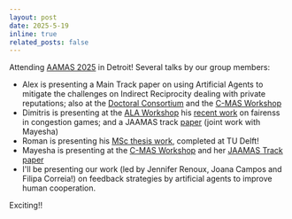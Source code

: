 ```yaml
---
layout: post
date: 2025-5-19
inline: true
related_posts: false
---
```


Attending [AAMAS 2025](https://aamas2025.org) in Detroit! Several talks by our group members:
- Alex is presenting a Main Track paper on using Artificial Agents to mitigate the challenges on Indirect Reciprocity dealing with private reputations; also at the [Doctoral Consortium](https://aamas2025.org/index.php/conference/program/doctoral-consortium-schedule/) and the [C-MAS Workshop](https://sites.google.com/view/cmas25) 
- Dimitris is presenting at the [ALA Workshop](https://ala-workshop.github.io) his [recent work](https://ala-workshop.github.io/papers/ALA2025_paper_13.pdf) on fairenss in congestion games; and a JAAMAS track [paper](https://link.springer.com/article/10.1007/s10458-024-09652-x) (joint work with Mayesha)
- Roman is presenting his [MSc thesis work](https://romanchiva.github.io/PAProjectPage/), completed at TU Delft!
- Mayesha is presenting at the [C-MAS Workshop](https://sites.google.com/view/cmas25) and her [JAAMAS Track paper](https://link.springer.com/article/10.1007/s10458-024-09676-3) 
- I'll be presenting our work (led by Jennifer Renoux, Joana Campos and Filipa Correia!) on feedback strategies by artificial agents to improve human cooperation.

Exciting!! 
